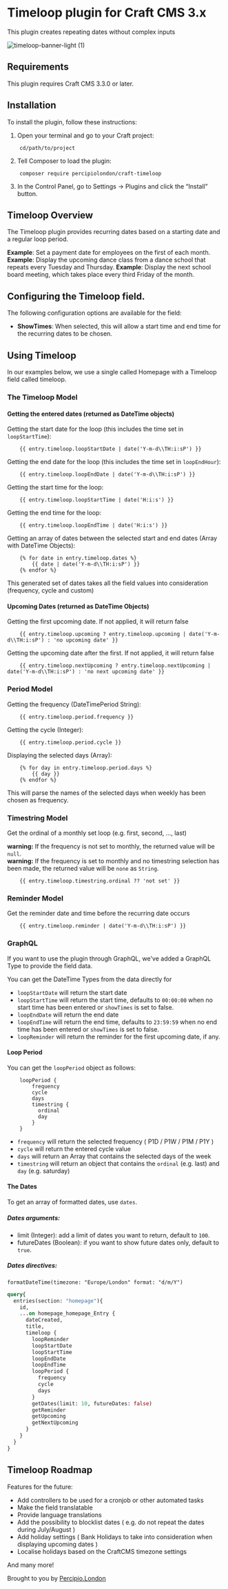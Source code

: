 # Timeloop plugin for Craft CMS 3.x

This plugin creates repeating dates without complex inputs

![timeloop-banner-light (1)](https://user-images.githubusercontent.com/20947573/117322933-bcbca200-ae8e-11eb-834f-1a2aeba472b6.png)

## Requirements

This plugin requires Craft CMS 3.3.0 or later.

## Installation

To install the plugin, follow these instructions:

1. Open your terminal and go to your Craft project:

```
    cd/path/to/project
```

2. Tell Composer to load the plugin:

```
    composer require percipiolondon/craft-timeloop
```

3. In the Control Panel, go to Settings → Plugins and click the “Install” button.

## Timeloop Overview

The Timeloop plugin provides recurring dates based on a starting date and a regular loop period.

**Example**: Set a payment date for employees on the first of each month.
**Example**: Display the upcoming dance class from a dance school that repeats every Tuesday and Thursday.
**Example**: Display the next school board meeting, which takes place every third Friday of the month.

## Configuring the Timeloop field.

The following configuration options are available for the field:

- **ShowTimes**: When selected, this will allow a start time and end time for the recurring dates to be chosen. 

## Using Timeloop

In our examples below, we use a single called Homepage with a Timeloop field called timeloop.

### The Timeloop Model

#### Getting the entered dates (returned as DateTime objects)

Getting the start date for the loop (this includes the time set in `loopStartTime`):

```
    {{ entry.timeloop.loopStartDate | date('Y-m-d\\TH:i:sP') }}
```

Getting the end date for the loop (this includes the time set in `loopEndHour`):
```
    {{ entry.timeloop.loopEndDate | date('Y-m-d\\TH:i:sP') }}
```

Getting the start time for the loop:

```
    {{ entry.timeloop.loopStartTime | date('H:i:s') }}
```

Getting the end time for the loop:

```
    {{ entry.timeloop.loopEndTime | date('H:i:s') }}
```

Getting an array of dates between the selected start and end dates (Array with DateTime Objects):

```
    {% for date in entry.timeloop.dates %}
        {{ date | date('Y-m-d\\TH:i:sP') }}
    {% endfor %}
```

This generated set of dates takes all the field values into consideration (frequency, cycle and custom)


#### Upcoming Dates (returned as DateTime Objects)

Getting the first upcoming date. If not applied, it will return false

```
    {{ entry.timeloop.upcoming ? entry.timeloop.upcoming | date('Y-m-d\\TH:i:sP') : 'no upcoming date' }}
```

Getting the upcoming date after the first. If not applied, it will return false

```
    {{ entry.timeloop.nextUpcoming ? entry.timeloop.nextUpcoming | date('Y-m-d\\TH:i:sP') : 'no next upcoming date' }}
```

### Period Model

Getting the frequency (DateTimePeriod String):

```
    {{ entry.timeloop.period.frequency }}
```

Getting the cycle (Integer):

```
    {{ entry.timeloop.period.cycle }}
```

Displaying the selected days (Array):

```
    {% for day in entry.timeloop.period.days %}
        {{ day }}
    {% endfor %}
```

This will parse the names of the selected days when weekly has been chosen as frequency.

### Timestring Model

Get the ordinal of a monthly set loop (e.g. first, second, ..., last)

**warning:** If the frequency is not set to monthly, the returned value will be `null`.<br>
**warning:** If the frequency is set to monthly and no timestring selection has been made, the returned value will be `none` as `String`.

```
    {{ entry.timeloop.timestring.ordinal ?? 'not set' }}
```

### Reminder Model

Get the reminder date and time before the recurring date occurs

```
    {{ entry.timeloop.reminder | date('Y-m-d\\TH:i:sP') }}
```

### GraphQL

If you want to use the plugin through GraphQL, we've added a GraphQL Type to provide the field data.

You can get the DateTime Types from the data directly for 
* `loopStartDate` will return the start date
* `loopStartTime` will return the start time, defaults to `00:00:00` when no start time has been entered or `showTimes` is set to false.
* `loopEndDate` will return the end date
* `loopEndTime` will return the end time, defaults to `23:59:59` when no end time has been entered or `showTimes` is set to false.
* `loopReminder` will return the reminder for the first upcoming date, if any.

#### Loop Period

You can get the `loopPeriod` object as follows:

```
    loopPeriod {
        frequency
        cycle
        days
        timestring {
          ordinal
          day
        }
    }
```

* `frequency` will return the selected frequency ( P1D / P1W / P1M / P1Y )
* `cycle` will return the entered cycle value
* `days` will return an Array that contains the selected days of the week
* `timestring` will return an object that contains the `ordinal` (e.g. last) and `day` (e.g. saturday)

#### The Dates

To get an array of formatted dates, use `dates`.

##### Dates arguments:

* limit (Integer): add a limit of dates you want to return, default to `100`.
* futureDates (Boolean): if you want to show future dates only, default to `true`.

##### Dates directives:

`formatDateTime(timezone: "Europe/London" format: "d/m/Y")`


```graphql
query{
  entries(section: "homepage"){
    id,
    ...on homepage_homepage_Entry {
      dateCreated,
      title,
      timeloop {
        loopReminder
        loopStartDate
        loopStartTime
        loopEndDate
        loopEndTime
        loopPeriod {
          frequency
          cycle
          days
        }
        getDates(limit: 10, futureDates: false)
        getReminder
        getUpcoming
        getNextUpcoming
      }
    }
  }
}
```

## Timeloop Roadmap

Features for the future:

* Add controllers to be used for a cronjob or other automated tasks
* Make the field translatable
* Provide language translations
* Add the possibility to blocklist dates ( e.g. do not repeat the dates during July/August )
* Add holiday settings ( Bank Holidays to take into consideration when displaying upcoming dates )
* Localise holidays based on the CraftCMS timezone settings

And many more!

Brought to you by [Percipio.London](https://percipio.london)
